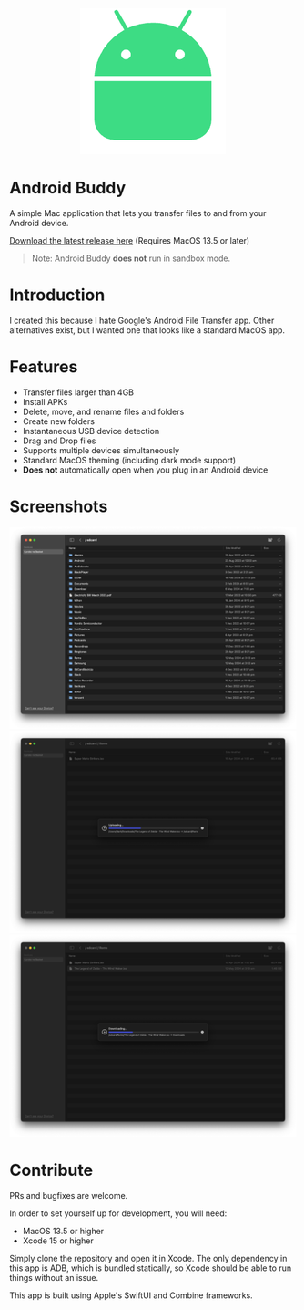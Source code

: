 <p align="center">
  <img width="256" src="res/app_icon.png" alt="App Icon">
</p>

# Android Buddy

A simple Mac application that lets you transfer files to and from your Android device.

[Download the latest release here](https://github.com/MarkBorazio/AndroidBuddy/releases) (Requires MacOS 13.5 or later)
> Note: Android Buddy **does not** run in sandbox mode.

# Introduction

I created this because I hate Google's Android File Transfer app. Other alternatives exist, but I wanted one that looks like a standard MacOS app.

# Features
- Transfer files larger than 4GB
- Install APKs
- Delete, move, and rename files and folders
- Create new folders
- Instantaneous USB device detection
- Drag and Drop files
- Supports multiple devices simultaneously
- Standard MacOS theming (including dark mode support)
- **Does not** automatically open when you plug in an Android device

# Screenshots

<p>
  <img width="800" src="res/directory.png" alt="Directory">
  <img width="800" src="res/uploading.png" alt="Uploading">
  <img width="800" src="res/downloading.png" alt="Downloading">
</p>

# Contribute
PRs and bugfixes are welcome.

In order to set yourself up for development, you will need:
- MacOS 13.5 or higher
- Xcode 15 or higher

Simply clone the repository and open it in Xcode. The only dependency in this app is ADB, which is bundled statically, so Xcode should be able to run things without an issue.

This app is built using Apple's SwiftUI and Combine frameworks.